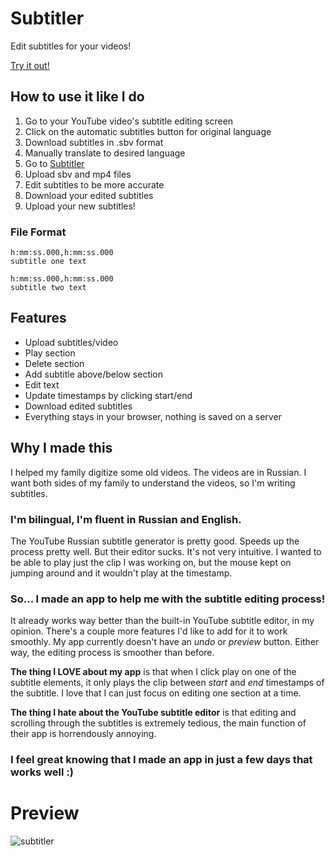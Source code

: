 # Subtitler
Edit subtitles for your videos!

[Try it out!](https://www.veronicodes.com/subtitler/)

## How to use it like I do

1. Go to your YouTube video's subtitle editing screen
2. Click on the automatic subtitles button for original language
3. Download subtitles in .sbv format
4. Manually translate to desired language
5. Go to [Subtitler](https://www.veronicodes.com/subtitler/)
6. Upload sbv and mp4 files
7. Edit subtitles to be more accurate
8. Download your edited subtitles
9. Upload your new subtitles!

### File Format

```
h:mm:ss.000,h:mm:ss.000
subtitle one text

h:mm:ss.000,h:mm:ss.000
subtitle two text
```

## Features

- Upload subtitles/video
- Play section
- Delete section
- Add subtitle above/below section
- Edit text
- Update timestamps by clicking start/end
- Download edited subtitles
- Everything stays in your browser, nothing is saved on a server

## Why I made this
I helped my family digitize some old videos. The videos are in Russian. I want both sides of my family to understand the videos, so I'm writing subtitles.

### I'm bilingual, I'm fluent in Russian and English.

The YouTube Russian subtitle generator is pretty good. Speeds up the process pretty well. But their editor sucks. It's not very intuitive. I wanted to be able to play just the clip I was working on, but the mouse kept on jumping around and it wouldn't play at the timestamp.

### So... I made an app to help me with the subtitle editing process!

It already works way better than the built-in YouTube subtitle editor, in my opinion. There's a couple more features I'd like to add for it to work smoothly. My app currently doesn't have an _undo_ or _preview_ button. Either way, the editing process is smoother than before.

**The thing I LOVE about my app** is that when I click play on one of the subtitle elements, it only plays the clip between _start_ and _end_ timestamps of the subtitle. I love that I can just focus on editing one section at a time.

**The thing I hate about the YouTube subtitle editor** is that editing and scrolling through the subtitles is extremely tedious, the main function of their app is horrendously annoying.

### I feel great knowing that I made an app in just a few days that works well :)

# Preview
![subtitler](https://github.com/HappyViki/subtitler/assets/14225943/c7fdfb09-24fc-4178-95c2-6701af043a63)
